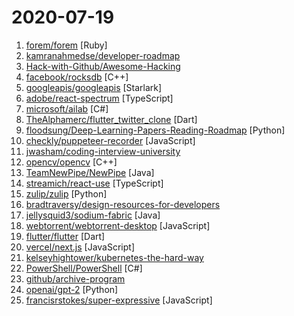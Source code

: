 # 2020-07-19

1. [forem/forem](https://github.com/forem/forem "For empowering community 🌱") [Ruby]
2. [kamranahmedse/developer-roadmap](https://github.com/kamranahmedse/developer-roadmap "Roadmap to becoming a web developer in 2020") 
3. [Hack-with-Github/Awesome-Hacking](https://github.com/Hack-with-Github/Awesome-Hacking "A collection of various awesome lists for hackers, pentesters and security researchers") 
4. [facebook/rocksdb](https://github.com/facebook/rocksdb "A library that provides an embeddable, persistent key-value store for fast storage.") [C++]
5. [googleapis/googleapis](https://github.com/googleapis/googleapis "Public interface definitions of Google APIs.") [Starlark]
6. [adobe/react-spectrum](https://github.com/adobe/react-spectrum "A collection of libraries and tools that help you build adaptive, accessible, and robust user experiences.") [TypeScript]
7. [microsoft/ailab](https://github.com/microsoft/ailab "Experience, Learn and Code the latest breakthrough innovations with Microsoft AI") [C#]
8. [TheAlphamerc/flutter_twitter_clone](https://github.com/TheAlphamerc/flutter_twitter_clone "Fully functional Twitter clone built in flutter framework using Firebase realtime database and storage") [Dart]
9. [floodsung/Deep-Learning-Papers-Reading-Roadmap](https://github.com/floodsung/Deep-Learning-Papers-Reading-Roadmap "Deep Learning papers reading roadmap for anyone who are eager to learn this amazing tech!") [Python]
10. [checkly/puppeteer-recorder](https://github.com/checkly/puppeteer-recorder "Puppeteer recorder is a Chrome extension that records your browser interactions and generates a Puppeteer script.") [JavaScript]
11. [jwasham/coding-interview-university](https://github.com/jwasham/coding-interview-university "A complete computer science study plan to become a software engineer.") 
12. [opencv/opencv](https://github.com/opencv/opencv "Open Source Computer Vision Library") [C++]
13. [TeamNewPipe/NewPipe](https://github.com/TeamNewPipe/NewPipe "A libre lightweight streaming front-end for Android.") [Java]
14. [streamich/react-use](https://github.com/streamich/react-use "React Hooks — 👍") [TypeScript]
15. [zulip/zulip](https://github.com/zulip/zulip "Zulip server - powerful open source team chat") [Python]
16. [bradtraversy/design-resources-for-developers](https://github.com/bradtraversy/design-resources-for-developers "Curated list of design and UI resources from stock photos, web templates, CSS frameworks, UI libraries, tools and much more") 
17. [jellysquid3/sodium-fabric](https://github.com/jellysquid3/sodium-fabric "A Fabric mod designed to improve frame rates and reduce micro-stutter") [Java]
18. [webtorrent/webtorrent-desktop](https://github.com/webtorrent/webtorrent-desktop "❤️ Streaming torrent app for Mac, Windows, and Linux") [JavaScript]
19. [flutter/flutter](https://github.com/flutter/flutter "Flutter makes it easy and fast to build beautiful apps for mobile and beyond.") [Dart]
20. [vercel/next.js](https://github.com/vercel/next.js "The React Framework") [JavaScript]
21. [kelseyhightower/kubernetes-the-hard-way](https://github.com/kelseyhightower/kubernetes-the-hard-way "Bootstrap Kubernetes the hard way on Google Cloud Platform. No scripts.") 
22. [PowerShell/PowerShell](https://github.com/PowerShell/PowerShell "PowerShell for every system!") [C#]
23. [github/archive-program](https://github.com/github/archive-program "The GitHub Archive Program & Arctic Code Vault") 
24. [openai/gpt-2](https://github.com/openai/gpt-2 "Code for the paper Language Models are Unsupervised Multitask Learners") [Python]
25. [francisrstokes/super-expressive](https://github.com/francisrstokes/super-expressive "🦜 Super Expressive is a zero-dependency JavaScript library for building regular expressions in (almost) natural language") [JavaScript]
